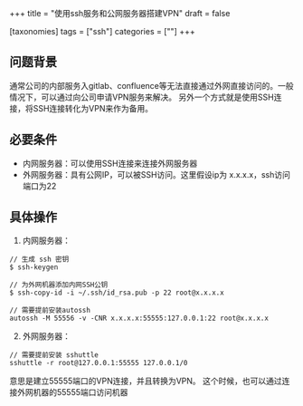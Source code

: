 +++
title = "使用ssh服务和公网服务器搭建VPN"
draft = false


[taxonomies]
tags = ["ssh"]
categories = [""]
+++

## 问题背景

通常公司的内部服务入gitlab、confluence等无法直接通过外网直接访问的。一般情况下，可以通过向公司申请VPN服务来解决。
另外一个方式就是使用SSH连接，将SSH连接转化为VPN来作为备用。

## 必要条件

- 内网服务器：可以使用SSH连接来连接外网服务器
- 外网服务器：具有公网IP，可以被SSH访问。这里假设ip为 x.x.x.x，ssh访问端口为22

## 具体操作

1. 内网服务器：
```shell
// 生成 ssh 密钥
$ ssh-keygen

// 为外网机器添加内网SSH公钥
$ ssh-copy-id -i ~/.ssh/id_rsa.pub -p 22 root@x.x.x.x

// 需要提前安装autossh
autossh -M 55556 -v -CNR x.x.x.x:55555:127.0.0.1:22 root@x.x.x.x
```

2. 外网服务器：

```shell
// 需要提前安装 sshuttle
sshuttle -r root@127.0.0.1:55555 127.0.0.1/0
```
意思是建立55555端口的VPN连接，并且转换为VPN。
这个时候，也可以通过连接外网机器的55555端口访问机器
